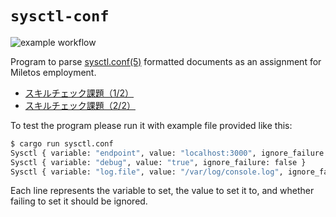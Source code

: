 # `sysctl-conf`

![example workflow](https://github.com/fredrik-hammar/sysctl-conf/actions/workflows/rust.yml/badge.svg)

Program to parse [sysctl.conf(5)](https://man7.org/linux/man-pages/man5/sysctl.conf.5.html)
formatted documents as an assignment for Miletos employment.

- [スキルチェック課題（1/2）](https://miletos.notion.site/1-2-c09e84f47c6743ad9ea90d9ebd3ea85e)
- [スキルチェック課題（2/2）](https://miletos.notion.site/2-2-488e7e4691e24bd48d8f200d8a43e636)

To test the program please run it with example file provided like this:

```sh
$ cargo run sysctl.conf
Sysctl { variable: "endpoint", value: "localhost:3000", ignore_failure: false }
Sysctl { variable: "debug", value: "true", ignore_failure: false }
Sysctl { variable: "log.file", value: "/var/log/console.log", ignore_failure: false }
```

Each line represents the variable to set, the value to set it to, and whether
failing to set it should be ignored.

